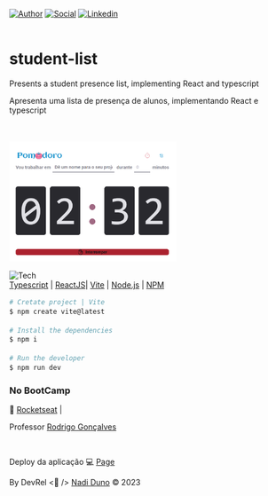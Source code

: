 [![Author](https://img.shields.io/badge/Dev-Nadi%20Duno-blueviolet%20)](https://portfolio-nadi.vercel.app/)
[![Social](https://img.shields.io/twitter/follow/nadiduno?label=%40nadiduno&style=social)](https://twitter.com/nadiduno)
[![Linkedin](https://img.shields.io/badge/in-Nadi%20Duno-blue)](https://www.linkedin.com/in/nadiduno/)
<br />
<br />
# student-list
Presents a student presence list, implementing React and typescript

Apresenta uma lista de presença de alunos, implementando React e typescript

<br />
<br />

<div>
  <img 
    alt="Timer Pomodoro"
    src="https://github.com/nadiduno/timerpomodoro/blob/main/.github/ImgApp.png" 
    width="60%"
  >
  <br />
</div>

</div>

![Tech](https://img.shields.io/badge/%3C%2F%3E-tech-lightgrey)<br/>
[Typescript](https://www.typescriptlang.org/) | [ReactJS](https://reactjs.org/)| [Vite](https://vitejs.dev/) | [Node.js](https://nodejs.org/en/download/) | [NPM](https://www.npmjs.com/)


```bash
# Cretate project | Vite
$ npm create vite@latest

# Install the dependencies
$ npm i

# Run the developer
$ npm run dev
```

### No BootCamp

🚀 [Rocketseat](https://www.rocketseat.com.br/) | 

Professor [Rodrigo Gonçalves](https://github.com/rodrigorgtic)

<br />

Deploy da aplicação 💻 [Page](https://student-list-three.vercel.app/) 

By DevRel <💜 /> [Nadi Duno](https://www.linkedin.com/in/nadiduno/) © 2023
